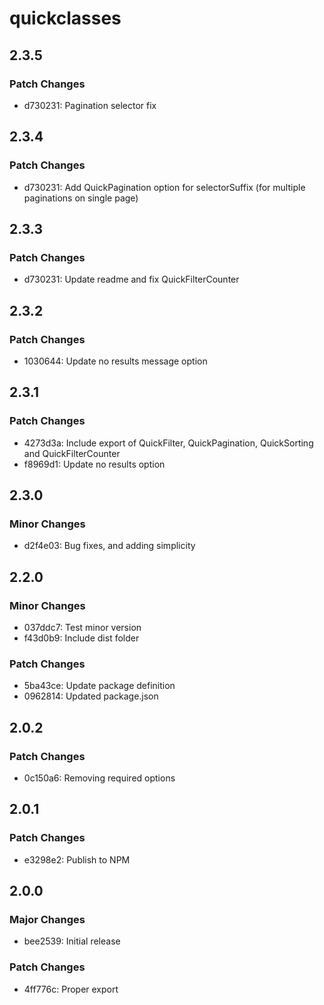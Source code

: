 # quickclasses

## 2.3.5

### Patch Changes

- d730231: Pagination selector fix

## 2.3.4

### Patch Changes

- d730231: Add QuickPagination option for selectorSuffix (for multiple paginations on single page)

## 2.3.3

### Patch Changes

- d730231: Update readme and fix QuickFilterCounter

## 2.3.2

### Patch Changes

- 1030644: Update no results message option

## 2.3.1

### Patch Changes

- 4273d3a: Include export of QuickFilter, QuickPagination, QuickSorting and QuickFilterCounter
- f8969d1: Update no results option

## 2.3.0

### Minor Changes

- d2f4e03: Bug fixes, and adding simplicity

## 2.2.0

### Minor Changes

- 037ddc7: Test minor version
- f43d0b9: Include dist folder

### Patch Changes

- 5ba43ce: Update package definition
- 0962814: Updated package.json

## 2.0.2

### Patch Changes

- 0c150a6: Removing required options

## 2.0.1

### Patch Changes

- e3298e2: Publish to NPM

## 2.0.0

### Major Changes

- bee2539: Initial release

### Patch Changes

- 4ff776c: Proper export
